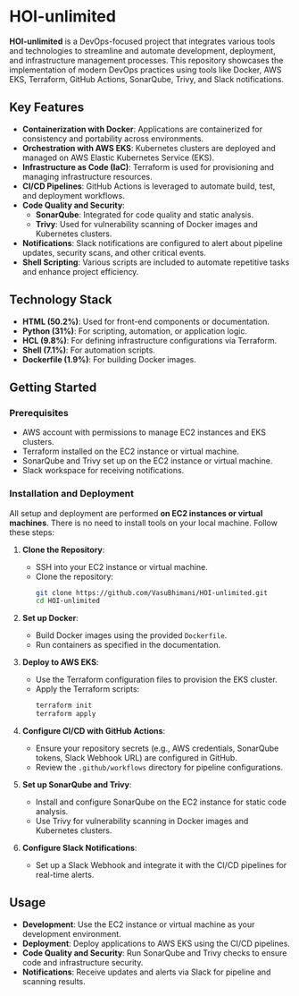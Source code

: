 # HOI-unlimited

**HOI-unlimited** is a DevOps-focused project that integrates various tools and technologies to streamline and automate development, deployment, and infrastructure management processes. This repository showcases the implementation of modern DevOps practices using tools like Docker, AWS EKS, Terraform, GitHub Actions, SonarQube, Trivy, and Slack notifications.

## Key Features

- **Containerization with Docker**: Applications are containerized for consistency and portability across environments.
- **Orchestration with AWS EKS**: Kubernetes clusters are deployed and managed on AWS Elastic Kubernetes Service (EKS).
- **Infrastructure as Code (IaC)**: Terraform is used for provisioning and managing infrastructure resources.
- **CI/CD Pipelines**: GitHub Actions is leveraged to automate build, test, and deployment workflows.
- **Code Quality and Security**:
  - **SonarQube**: Integrated for code quality and static analysis.
  - **Trivy**: Used for vulnerability scanning of Docker images and Kubernetes clusters.
- **Notifications**: Slack notifications are configured to alert about pipeline updates, security scans, and other critical events.
- **Shell Scripting**: Various scripts are included to automate repetitive tasks and enhance project efficiency.

## Technology Stack

- **HTML (50.2%)**: Used for front-end components or documentation.
- **Python (31%)**: For scripting, automation, or application logic.
- **HCL (9.8%)**: For defining infrastructure configurations via Terraform.
- **Shell (7.1%)**: For automation scripts.
- **Dockerfile (1.9%)**: For building Docker images.

## Getting Started

### Prerequisites

- AWS account with permissions to manage EC2 instances and EKS clusters.
- Terraform installed on the EC2 instance or virtual machine.
- SonarQube and Trivy set up on the EC2 instance or virtual machine.
- Slack workspace for receiving notifications.

### Installation and Deployment

All setup and deployment are performed **on EC2 instances or virtual machines**. There is no need to install tools on your local machine. Follow these steps:

1. **Clone the Repository**:
   - SSH into your EC2 instance or virtual machine.
   - Clone the repository:
     ```bash
     git clone https://github.com/VasuBhimani/HOI-unlimited.git
     cd HOI-unlimited
     ```

2. **Set up Docker**:
   - Build Docker images using the provided `Dockerfile`.
   - Run containers as specified in the documentation.

3. **Deploy to AWS EKS**:
   - Use the Terraform configuration files to provision the EKS cluster.
   - Apply the Terraform scripts:
     ```bash
     terraform init
     terraform apply
     ```

4. **Configure CI/CD with GitHub Actions**:
   - Ensure your repository secrets (e.g., AWS credentials, SonarQube tokens, Slack Webhook URL) are configured in GitHub.
   - Review the `.github/workflows` directory for pipeline configurations.

5. **Set up SonarQube and Trivy**:
   - Install and configure SonarQube on the EC2 instance for static code analysis.
   - Use Trivy for vulnerability scanning in Docker images and Kubernetes clusters.

6. **Configure Slack Notifications**:
   - Set up a Slack Webhook and integrate it with the CI/CD pipelines for real-time alerts.

## Usage

- **Development**: Use the EC2 instance or virtual machine as your development environment.
- **Deployment**: Deploy applications to AWS EKS using the CI/CD pipelines.
- **Code Quality and Security**: Run SonarQube and Trivy checks to ensure code and infrastructure security.
- **Notifications**: Receive updates and alerts via Slack for pipeline and scanning results.
